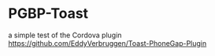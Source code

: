 # PGBP-Toast
a simple test of the Cordova plugin https://github.com/EddyVerbruggen/Toast-PhoneGap-Plugin
